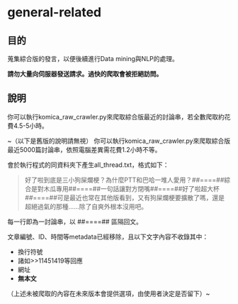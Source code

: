# general-related
## 目的
蒐集綜合版的發言，以便後續進行Data mining與NLP的處理。

**請勿大量向伺服器發送請求。過快的爬取會被拒絕訪問。**

## 說明
你可以執行komica_raw_crawler.py來爬取綜合版最近的討論串，若全數爬取約花費4.5-5小時。

~（以下是舊版的說明請無視）
你可以執行komica_raw_crawler.py來爬取綜合版最近5000篇討論串，依照電腦差異需花費1.2小時不等。

會於執行程式的同資料夾下產生all_thread.txt，格式如下：
>好了啦到底是三小狗屎爛梗？為什麼PTT和巴哈一堆人愛用？##====##綜合是對木瓜專用##====##一句話讓對方閉嘴##====##好了啦超大杯##====##可是最近也常在其他版看到，又有狗屎爛梗要擴散了嗎，還是超絕過氣的那種......除了自爽外根本沒用吧。

每一行即為一討論串，以 ##====## 區隔回文。

文章編號、ID、時間等metadata已經移除，且以下文字內容不收錄其中：
+ 換行符號
+ 諸如>>11451419等回應
+ 網址
+ **無本文**

（上述未被爬取的內容在未來版本會提供選項，由使用者決定是否留下）~
